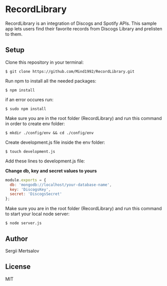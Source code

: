 # RecordLibrary

RecordLibrary is an integration of Discogs and Spotify APIs. This sample app lets users find their favorite records from Discogs Library and prelisten to them.

## Setup

Clone this repository in your terminal:

```console
$ git clone https://github.com/Mind1992/RecordLibrary.git
```

Run npm to install all the needed packages:

```console
$ npm install
```
if an error occures run:

```console
$ sudo npm install
```

Make sure you are in the root folder (RecordLibrary) and run this command in order to create env folder:

```console
$ mkdir ./config/env && cd ./config/env
```

Create development.js file inside the env folder:

```console
$ touch development.js
```

Add these lines to development.js file:

**Change db, key and secret values to yours**
```javascript
module.exports = {
  db: 'mongodb://localhost/your-database-name',
  key: 'DiscogsKey',
  secret: 'DiscogsSecret'
};
```

Make sure you are in the root folder (RecordLibrary) and run this command to start your local node server:

```console
$ node server.js
```

## Author
Sergii Mertsalov

## License
MIT

